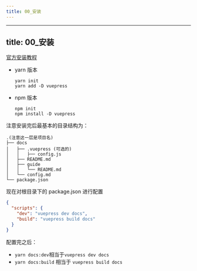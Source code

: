 ```yaml
---
title: 00_安装
---
```

---
title: 00_安装
---

[官方安装教程](https://vuepress.vuejs.org/zh/guide/getting-started.html)

- yarn 版本

  ```
  yarn init
  yarn add -D vuepress
  ```

- npm 版本

  ```
  npm init
  npm install -D vuepress
  ```

注意安装完后最基本的目录结构为：

```tree
.(注意这一层是项目名)
├── docs
│   ├── .vuepress (可选的)
│   │   ├── config.js
│   ├── README.md
│   ├── guide
│   │   └── README.md
│   └── config.md
└── package.json
```

现在对根目录下的 package.json 进行配置

```json
{
  "scripts": {
    "dev": "vuepress dev docs",
    "build": "vuepress build docs"
  }
}
```

配置完之后：

- `yarn docs:dev`相当于`vuepress dev docs`
- `yarn docs:build` 相当于 `vuepress build docs`
